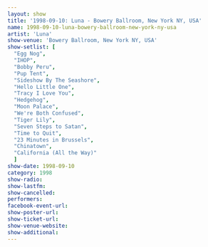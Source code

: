 ```yaml
---
layout: show
title: '1998-09-10: Luna - Bowery Ballroom, New York NY, USA'
name: 1998-09-10-luna-bowery-ballroom-new-york-ny-usa
artist: 'Luna'
show-venue: 'Bowery Ballroom, New York NY, USA'
show-setlist: [
  "Egg Nog",
  "IHOP",
  "Bobby Peru",
  "Pup Tent",
  "Sideshow By The Seashore",
  "Hello Little One",
  "Tracy I Love You",
  "Hedgehog",
  "Moon Palace",
  "We're Both Confused",
  "Tiger Lily",
  "Seven Steps to Satan",
  "Time to Quit",
  "23 Minutes in Brussels",
  "Chinatown",
  "California (All the Way)"
  ]
show-date: 1998-09-10
category: 1998
show-radio: 
show-lastfm: 
show-cancelled: 
performers: 
facebook-event-url: 
show-poster-url: 
show-ticket-url: 
show-venue-website: 
show-additional: 
---
```



